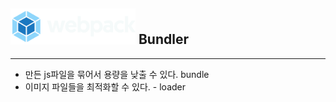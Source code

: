 

## <img src="./imgs/stack/webpack.svg" width="200px" /> Bundler
---
- 만든 js파일을 묶어서 용량을 낮출 수 있다. bundle
- 이미지 파일들을 최적화할 수 있다. - loader